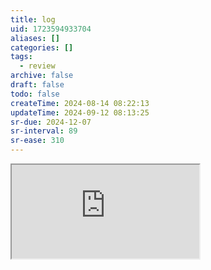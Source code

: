 ```yaml
---
title: log
uid: 1723594933704
aliases: []
categories: []
tags:
  - review
archive: false
draft: false
todo: false
createTime: 2024-08-14 08:22:13
updateTime: 2024-09-12 08:13:25
sr-due: 2024-12-07
sr-interval: 89
sr-ease: 310
---
```


<iframe
  class="iframe_full"
  src="https://dict.youdao.com/result?word=log&lang=en"
>
</iframe>
